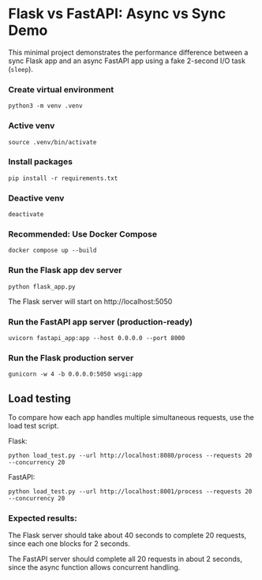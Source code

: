 # Flask vs FastAPI: Async vs Sync Demo

This minimal project demonstrates the performance difference between a sync Flask app and an async FastAPI app using a fake 2-second I/O task (`sleep`).

### Create virtual environment

```shell
python3 -m venv .venv
```

### Active venv

```shell
source .venv/bin/activate
```

### Install packages

```shell
pip install -r requirements.txt
```

### Deactive venv

```shell
deactivate
```

### Recommended: Use Docker Compose

```shell
docker compose up --build
```

### Run the Flask app dev server

```shell
python flask_app.py
```

The Flask server will start on http://localhost:5050

### Run the FastAPI app server (production-ready)

```shell
uvicorn fastapi_app:app --host 0.0.0.0 --port 8000
```

### Run the Flask production server

```shell
gunicorn -w 4 -b 0.0.0.0:5050 wsgi:app
```

## Load testing

To compare how each app handles multiple simultaneous requests, use the load test script.

Flask:

```shell
python load_test.py --url http://localhost:8080/process --requests 20 --concurrency 20
```

FastAPI:

```shell
python load_test.py --url http://localhost:8001/process --requests 20 --concurrency 20
```

### Expected results:

The Flask server should take about 40 seconds to complete 20 requests, since each one blocks for 2 seconds.

The FastAPI server should complete all 20 requests in about 2 seconds, since the async function allows concurrent handling.
